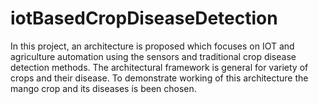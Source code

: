 # iotBasedCropDiseaseDetection
In this project, an architecture is proposed which focuses on IOT and agriculture automation using the sensors and traditional 
crop disease detection methods. The architectural framework is general for variety of crops and their disease. To demonstrate 
working of this architecture the mango crop and its diseases is been chosen.
